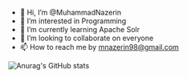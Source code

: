 - 👋 Hi, I’m @MuhammadNazerin
- 👀 I’m interested in Programming
- 🌱 I’m currently learning Apache Solr
- 💞️ I’m looking to collaborate on everyone
- 📫 How to reach me by mnazerin98@gmail.com

![Anurag's GitHub stats](https://github-readme-stats.vercel.app/api?username=MuhammadNazerin&show_icons=true&theme=radical)
